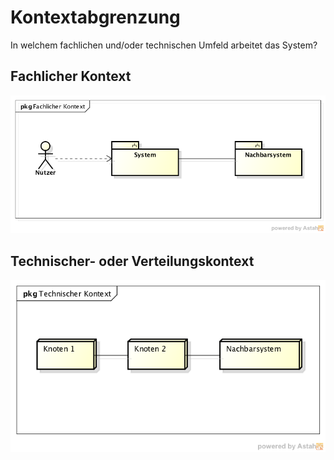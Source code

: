 # Kontextabgrenzung

In welchem fachlichen und/oder technischen Umfeld arbeitet das System?

## Fachlicher Kontext

![Fachlicher Kontext](./images/Fachlicher_Kontext.png)

## Technischer- oder Verteilungskontext

![Technischer Kontext](./images/Technischer_Kontext.png)
